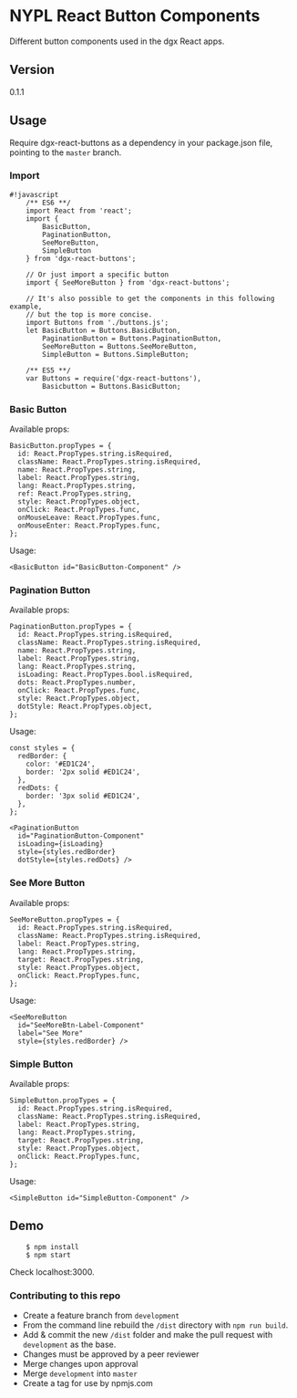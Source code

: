 # NYPL React Button Components

Different button components used in the dgx React apps.

## Version
0.1.1

## Usage
Require dgx-react-buttons as a dependency in your package.json file, pointing to the `master` branch.

### Import
```
#!javascript
    /** ES6 **/
    import React from 'react';
    import {
        BasicButton,
        PaginationButton,
        SeeMoreButton,
        SimpleButton
    } from 'dgx-react-buttons';

    // Or just import a specific button
    import { SeeMoreButton } from 'dgx-react-buttons';

    // It's also possible to get the components in this following example,
    // but the top is more concise.
    import Buttons from './buttons.js';
    let BasicButton = Buttons.BasicButton,
        PaginationButton = Buttons.PaginationButton,
        SeeMoreButton = Buttons.SeeMoreButton,
        SimpleButton = Buttons.SimpleButton;

    /** ES5 **/
    var Buttons = require('dgx-react-buttons'),
        Basicbutton = Buttons.BasicButton;
```

### Basic Button

Available props:

    BasicButton.propTypes = {
      id: React.PropTypes.string.isRequired,
      className: React.PropTypes.string.isRequired,
      name: React.PropTypes.string,
      label: React.PropTypes.string,
      lang: React.PropTypes.string,
      ref: React.PropTypes.string,
      style: React.PropTypes.object,
      onClick: React.PropTypes.func,
      onMouseLeave: React.PropTypes.func,
      onMouseEnter: React.PropTypes.func,
    };

Usage:

    <BasicButton id="BasicButton-Component" />

### Pagination Button

Available props:

    PaginationButton.propTypes = {
      id: React.PropTypes.string.isRequired,
      className: React.PropTypes.string.isRequired,
      name: React.PropTypes.string,
      label: React.PropTypes.string,
      lang: React.PropTypes.string,
      isLoading: React.PropTypes.bool.isRequired,
      dots: React.PropTypes.number,
      onClick: React.PropTypes.func,
      style: React.PropTypes.object,
      dotStyle: React.PropTypes.object,
    };

Usage:

    const styles = {
      redBorder: {
        color: '#ED1C24',
        border: '2px solid #ED1C24',
      },
      redDots: {
        border: '3px solid #ED1C24',
      },
    };

    <PaginationButton
      id="PaginationButton-Component"
      isLoading={isLoading}
      style={styles.redBorder}
      dotStyle={styles.redDots} />

### See More Button

Available props:

    SeeMoreButton.propTypes = {
      id: React.PropTypes.string.isRequired,
      className: React.PropTypes.string.isRequired,
      label: React.PropTypes.string,
      lang: React.PropTypes.string,
      target: React.PropTypes.string,
      style: React.PropTypes.object,
      onClick: React.PropTypes.func,
    };

Usage:

    <SeeMoreButton
      id="SeeMoreBtn-Label-Component"
      label="See More"
      style={styles.redBorder} />

### Simple Button

Available props:

    SimpleButton.propTypes = {
      id: React.PropTypes.string.isRequired,
      className: React.PropTypes.string.isRequired,
      label: React.PropTypes.string,
      lang: React.PropTypes.string,
      target: React.PropTypes.string,
      style: React.PropTypes.object,
      onClick: React.PropTypes.func,
    };

Usage:

    <SimpleButton id="SimpleButton-Component" />

## Demo

        $ npm install
        $ npm start

Check localhost:3000.

### Contributing to this repo
* Create a feature branch from `development`
* From the command line rebuild the `/dist` directory with `npm run build`.
* Add & commit the new `/dist` folder and make the pull request
  with `development` as the base.
* Changes must be approved by a peer reviewer
* Merge changes upon approval
* Merge `development` into `master`
* Create a tag for use by npmjs.com
